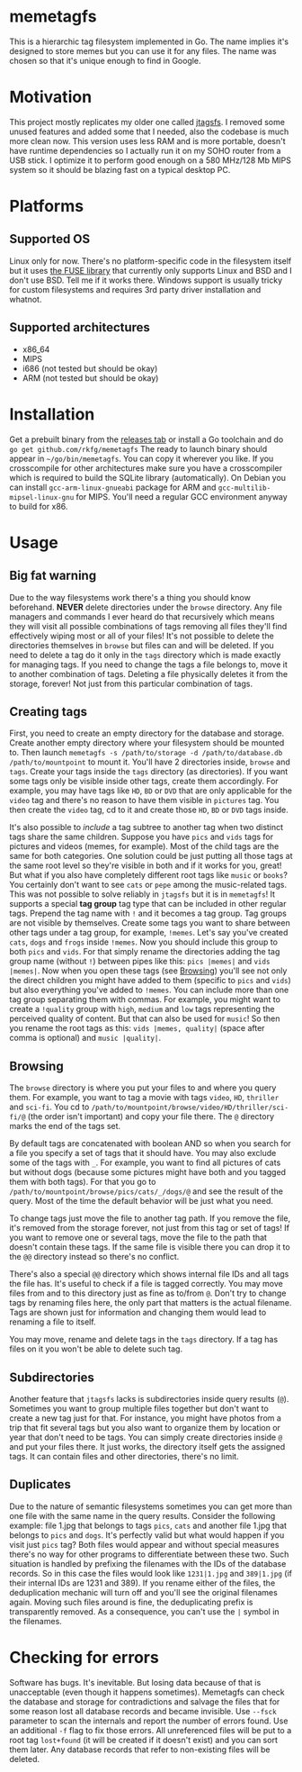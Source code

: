 # memetagfs

This is a hierarchic tag filesystem implemented in Go. The name implies it's designed to store memes but you can use it
for any files. The name was chosen so that it's unique enough to find in Google.

# Motivation

This project mostly replicates my older one called [jtagsfs](https://github.com/rkfg/jtagsfs). I removed some unused features
and added some that I needed, also the codebase is much more clean now. This version uses less RAM and is more portable, doesn't
have runtime dependencies so I actually run it on my SOHO router from a USB stick. I optimize it to perform good enough on a
580 MHz/128 Mb MIPS system so it should be blazing fast on a typical desktop PC.

# Platforms
## Supported OS

Linux only for now. There's no platform-specific code in the filesystem itself but it uses [the FUSE library](https://github.com/bazil/fuse)
that currently only supports Linux and BSD and I don't use BSD. Tell me if it works there. Windows support is usually tricky for
custom filesystems and requires 3rd party driver installation and whatnot. 

## Supported architectures

- x86_64
- MIPS
- i686 (not tested but should be okay)
- ARM (not tested but should be okay)

# Installation

Get a prebuilt binary from the [releases tab](https://github.com/rkfg/memetagfs/releases) or install a Go toolchain and do `go get github.com/rkfg/memetagfs`
The ready to launch binary should appear in `~/go/bin/memetagfs`. You can copy it wherever you like. If you crosscompile for other
architectures make sure you have a crosscompiler which is required to build the SQLite library (automatically). On Debian you can
install `gcc-arm-linux-gnueabi` package for ARM and `gcc-multilib-mipsel-linux-gnu` for MIPS. You'll need a regular GCC environment
anyway to build for x86.

# Usage

## Big fat warning

Due to the way filesystems work there's a thing you should know beforehand. **NEVER** delete directories under the `browse` directory.
Any file managers and commands I ever heard do that recursively which means they will visit all possible combinations of tags removing
all files they'll find effectively wiping most or all of your files! It's not possible to delete the directories themselves in `browse`
but files can and will be deleted. If you need to delete a tag do it only in the `tags` directory which is made exactly for managing
tags. If you need to change the tags a file belongs to, move it to another combination of tags. Deleting a file physically deletes it
from the storage, forever! Not just from this particular combination of tags.

## Creating tags

First, you need to create an empty directory for the database and storage.
Create another empty directory where your filesystem should be mounted to. Then launch
`memetagfs -s /path/to/storage -d /path/to/database.db /path/to/mountpoint`
to mount it. You'll have 2 directories inside, `browse` and `tags`. Create your tags inside the `tags` directory (as directories).
If you want some tags only be visible inside other tags, create them accordingly. For example, you may have tags
like `HD`, `BD` or `DVD` that are only applicable for the `video` tag and there's no reason to have them
visible in `pictures` tag. You then create the `video` tag, cd to it and create those `HD`, `BD` or `DVD`
tags inside.

It's also possible to _include_ a tag subtree to another tag when two distinct tags share the same children. Suppose you have
`pics` and `vids` tags for pictures and videos (memes, for example). Most of the child tags are the same for both categories.
One solution could be just putting all those tags at the same root level so they're visible in both and if it works for you, great!
But what if you also have completely different root tags like `music` or `books`? You certainly don't want to see `cats` or `pepe`
among the music-related tags. This was not possible to solve reliably in `jtagsfs` but it is in `memetagfs`! It supports a special
**tag group** tag type that can be included in other regular tags. Prepend the tag name with `!` and it becomes a tag group.
Tag groups are not visible by themselves. Create some tags you want to share between other tags under a tag group, for example, `!memes`. Let's say you've created `cats`, `dogs` and `frogs` inside `!memes`. Now you should include this group to both `pics` and `vids`. For that simply rename the directories adding the tag group name (without `!`) between pipes like this: `pics |memes|` and
`vids |memes|`. Now when you open these tags (see [Browsing](#Browsing)) you'll see not only the direct children you might have added
to them (specific to `pics` and `vids`) but also everything you've added to `!memes`. You can include more than one tag group
separating them with commas. For example, you might want to create a `!quality` group with `high`, `medium` and `low` tags representing
the perceived quality of content. But that can also be used for `music`! So then you rename the root tags as this: 
`vids |memes, quality|` (space after comma is optional) and `music |quality|`.

## Browsing

The `browse` directory is where you put your files to and where you query them.
For example, you want to tag a movie with tags `video`, `HD`, `thriller` and `sci-fi`. You cd to 
`/path/to/mountpoint/browse/video/HD/thriller/sci-fi/@` (the order isn't important) and copy your file there.
The `@` directory marks the end of the tags set.

By default tags are concatenated with boolean AND so when you search for a file you specify a set of tags that it should
have. You may also exclude some of the tags with `_`. For example, you want to find all pictures of cats but without dogs (because some
pictures might have both and you tagged them with both tags). For that you go to `/path/to/mountpoint/browse/pics/cats/_/dogs/@` and see
the result of the query. Most of the time the default behavior will be just what you need.

To change tags just move the file to another tag path. If you remove the file, it's removed from the storage forever,
not just from this tag or set of tags! If you want to remove one or several tags, move the file to the path that doesn't
contain these tags. If the same file is visible there you can drop it to the `@@` directory instead so there's no conflict.

There's also a special `@@` directory which shows internal file IDs and all tags the file has. It's useful to check
if a file is tagged correctly. You may move files from and to this directory just as fine as to/from `@`. Don't try
to change tags by renaming files here, the only part that matters is the actual filename. Tags are shown just for
information and changing them would lead to renaming a file to itself.

You may move, rename and delete tags in the `tags` directory. If a tag has files on it you won't be able to delete such tag.

## Subdirectories

Another feature that `jtagsfs` lacks is subdirectories inside query results (`@`). Sometimes you want to group multiple files together
but don't want to create a new tag just for that. For instance, you might have photos from a trip that fit several tags but you also
want to organize them by location or year that don't need to be tags. You can simply create directories inside `@` and put your files
there. It just works, the directory itself gets the assigned tags. It can contain files and other directories, there's no limit.

## Duplicates

Due to the nature of semantic filesystems sometimes you can get more than one file with the same name in the query results. Consider the
following example: file 1.jpg that belongs to tags `pics`, `cats` and another file 1.jpg that belongs to `pics` and `dogs`. It's perfectly valid but what would happen if you visit just `pics` tag? Both files would appear and without special measures there's no way
for other programs to differentiate between these two. Such situation is handled by prefixing the filenames with the IDs of the database
records. So in this case the files would look like `1231|1.jpg` and `389|1.jpg` (if their internal IDs are 1231 and 389). If you rename
either of the files, the deduplication mechanic will turn off and you'll see the original filenames again. Moving such files around
is fine, the deduplicating prefix is transparently removed. As a consequence, you can't use the `|` symbol in the filenames.

# Checking for errors

Software has bugs. It's inevitable. But losing data because of that is unacceptable (even though it happens sometimes). Memetagfs
can check the database and storage for contradictions and salvage the files that for some reason lost all database records and became
invisible. Use `--fsck` parameter to scan the internals and report the number of errors found. Use an additional `-f` flag to fix those
errors. All unreferenced files will be put to a root tag `lost+found` (it will be created if it doesn't exist) and you can sort them
later. Any database records that refer to non-existing files will be deleted.